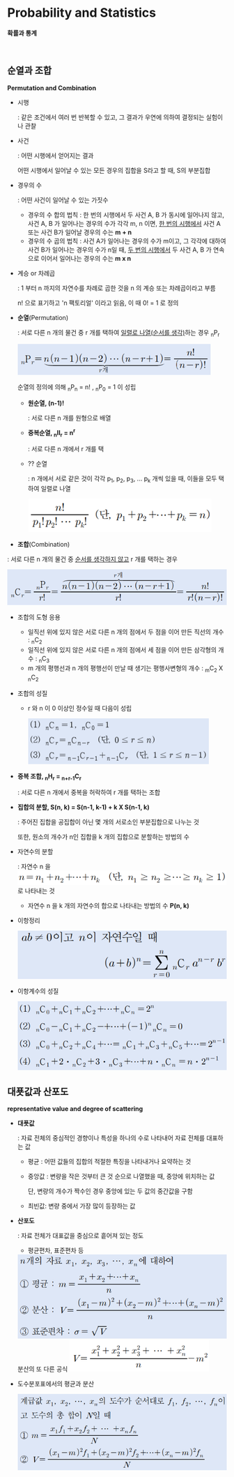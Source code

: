 # Probability and Statistics

**확률과 통계**

<br>

## 순열과 조합

**Permutation and Combination**

- 시행

  : 같은 조건에서 여러 번 반복할 수 있고, 그 결과가 우연에 의하여 결정되는 실험이나 관찰

- 사건

  : 어떤 시행에서 얻어지는 결과

  어떤 시행에서 일어날 수 있는 모든 경우의 집합을 S라고 할 때, S의 부분집합

- 경우의 수

  : 어떤 사건이 일어날 수 있는 가짓수

  - 경우의 수 합의 법칙 : 한 번의 시행에서 두 사건 A, B 가 동시에 일어나지 않고,
    사건 A, B 가 일어나는 경우의 수가 각각 m, n 이면, <u>한 번의 시행에서</u> 사건 A 또는 사건 B가 일어날 경우의 수는 **m + n**
  - 경우의 수 곱의 법칙 : 사건 A가 일어나는 경우의 수가 m이고, 그 각각에 대하여 사건 B가 일어나는 경우의 수가 n일 때, <u>두 번의 시행에서</u> 두 사건 A, B 가 연속으로 이어서 일어나는 경우의 수는 **m x n**

- 계승 or 차례곱

  : 1 부터 n 까지의 자연수를 차례로 곱한 것을 n 의 계승 또는 차례곱이라고 부름

  n! 으로 표기하고 'n 팩토리얼' 이라고 읽음, 이 때 0! = 1 로 정의

- **순열**(Permutation)

  : 서로 다른 n 개의 물건 중 r 개를 택하여 <u>일렬로 나열(순서를 생각)</u>하는 경우 <sub>n</sub>P<sub>r</sub>

   <img src="..\img\picture113.png" alt="png" style="zoom:80%;" />

  순열의 정의에 의해 <sub>n</sub>P<sub>n</sub> = n! ,  <sub>n</sub>P<sub>0</sub> = 1 이 성립

  - **원순열, (n-1)!**

    : 서로 다른 n 개를 원형으로 배열

  - **중복순열, <sub>n</sub>II<sub>r</sub> = n<sup>r</sup>**

    : 서로 다른 n 개에서 r 개를 택 

  - ?? 순열

    : n 개에서 서로 같은 것이 각각 p<sub>1</sub>, p<sub>2</sub>,  p<sub>3</sub>, ...  p<sub>k</sub>  개씩 있을 때, 이들을 모두 택하여 일렬로 나열

     <img src="..\img\picture116.png" alt="png" style="zoom:90%;" />

-  **조합**(Combination)

  : 서로 다른 n 개의 물건 중 <u>순서를 생각하지 않고</u> r 개를 택하는 경우

   <img src="..\img\picture114.png" alt="png" style="zoom:80%;" />

  - 조합의 도형 응용
    - 일직선 위에 있지 않은 서로 다른 n 개의 점에서 두 점을 이어 만든 직선의 개수 : <sub>n</sub>C<sub>2</sub> 
    - 일직선 위에 있지 않은 서로 다른 n 개의 점에서 세 점을 이어 만든 삼각형의 개수 : <sub>n</sub>C<sub>3</sub> 
    - m 개의 평행선과 n 개의 평행선이 만날 때 생기는 평행사변형의 개수 : <sub>m</sub>C<sub>2</sub> X <sub>n</sub>C<sub>2</sub> 
    
  - 조합의 성질
  
    - r 와 n 이 0 이상인 정수일 때 다음이 성립
  
       <img src="..\img\picture117.png" alt="png" style="zoom:90%;" />
  
  - **중복 조합, <sub>n</sub>H<sub>r</sub> = <sub>n+r-1</sub>C<sub>r</sub>**
  
    : 서로 다른 n 개에서 중복을 허락하여 r 개를 택하는 조합

- **집합의 분할,  S(n, k) = S(n-1, k-1) + k X S(n-1, k)**

  : 주어진 집합을 공집합이 아닌 몇 개의 서로소인 부분집합으로 나누는 것

    또한, 원소의 개수가 n인 집합을 k 개의 집합으로 분할하는 방법의 수

- 자연수의 분할

  : 자연수 n 을 <img src="..\img\picture118.png" alt="png" style="zoom:80%;" /> 로 나타내는 것

  -  자연수 n 을 k 개의 자연수의 합으로 나타내는 방법의 수 **P(n, k)**

- 이항정리

   <img src="..\img\picture119.png" alt="png" style="zoom:90%;" />

- 이항계수의 성질

   <img src="..\img\picture120.png" alt="png" style="zoom:90%;" />

## 대푯값과 산포도

 **representative value and degree of scattering**

- **대푯값**

  : 자료 전체의 중심적인 경향이나 특성을 하나의 수로 나타내어 자료 전체를 대표하는 값
  - 평균 :  어떤 값들의 집합의 적절한 특징을 나타내거나 요약하는 것

  - 중앙값 : 변량을 작은 것부터 큰 것 순으로 나열했을 때, 중앙에 위치하는 값

    단, 변량의 개수가 짝수인 경우 중앙에 있는 두 값의 중간값을 구함

  - 최빈값: 변량 중에서 가장 많이 등장하는 값

- **산포도**

  : 자료 전체가 대표값을 중심으로 흩어져 있는 정도

  - 평균편차, 표준편차 등

   <img src="..\img\picture121.png" alt="png" style="zoom:90%;" />
  분산의 또 다른 공식 <img src="..\img\picture122.png" alt="png" style="zoom:80%;" />

- 도수분포표에서의 평균과 분산

   <img src="..\img\picture123.png" alt="png" style="zoom:80%;" />